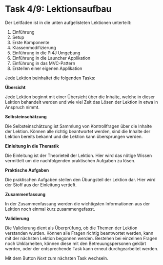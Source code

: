 # Task 4/9: Lektionsaufbau
Der Leitfaden ist in die unten aufgelisteten Lektionen unterteilt:

1. Einführung
2. Setup
3. Erste Komponente
4. Klassenmodifizierung
5. Einführung in die Pi4J Umgebung
6. Einführung in die Launcher Applikation
7. Einführung in das MVC-Pattern
8. Erstellen einer eigenen Applikation

Jede Lektion beinhaltet die folgenden Tasks:

**Übersicht**

Jede Lektion beginnt mit einer Übersicht über die Inhalte, welche in dieser Lektion behandelt werden und wie viel Zeit 
das Lösen der Lektion in etwa in Anspruch nimmt.

**Selbsteinschätzung**

Die Selbsteinschätzung ist Sammlung von Kontrollfragen über die Inhalte der Lektion. Können alle richtig beantwortet 
werden, sind die Inhalte der Lektion bereits bekannt und die Lektion kann übersprungen werden.

**Einleitung in die Thematik**

Die Einleitung ist der Theorieteil der Lektion. Hier wird das nötige Wissen vermittelt um die nachfolgenden praktischen 
Aufgaben zu lösen.

**Praktische Aufgaben**

Die praktischen Aufgaben stellen den Übungsteil der Lektion dar. Hier wird der Stoff aus der Einleitung vertieft.

**Zusammenfassung**

In der Zusammenfassung werden die wichtigsten Informationen aus der Lektion noch einmal kurz 
zusammengefasst.

**Validierung**

Die Validierung dient als Überprüfung, ob die Themen der Lektion verstanden wurden. Können alle Fragen richtig
beantwortet werden, kann mit der nächsten Lektion begonnen werden. Bestehen bei einzelnen Fragen noch Unklarheiten, können
diese mit den Betreuungspersonen geklärt werden, oder der entsprechende Task kann erneut durchgearbeitet werden.

Mit dem Button *Next* zum nächsten Task wechseln.
